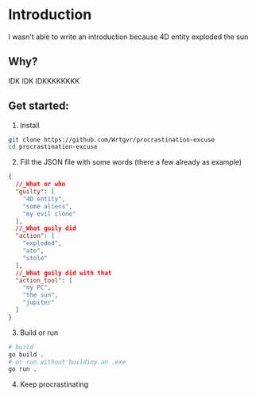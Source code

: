 # Introduction
I wasn't able to write an introduction because 4D entity exploded the sun
## Why?
IDK IDK IDKKKKKKKK
## Get started:
1. Install
```bash
git clone https://github.com/Wrtgvr/procrastination-excuse
cd procrastination-excuse
```
2. Fill the JSON file with some words (there a few already as example)
```json
{
  //_What or who
  "guilty": [ 
    "4D entity",
    "some aliens",
    "my evil clone"
  ],
  //_What guily did
  "action": [
    "exploded",
    "ate",
    "stole"
  ],
  //_What guily did with that
  "action_tool": [
    "my PC",
    "the sun",
    "jupiter"
  ]
}
```
3. Build or run
```bash
# build
go build .
# or run without buildiny an .exe
go run .
```
4. Keep procrastinating
